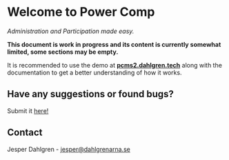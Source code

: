 # Welcome to Power Comp

*Administration and Participation made easy.*

**This document is work in progress and its content is currently somewhat limited, some sections may be empty.**

It is recommended to use the demo at **[pcms2.dahlgren.tech](http://pcms2.dahlgren.tech/)** along with the documentation to get a better understanding of how it works.


## Have any suggestions or found bugs?
Submit it [here!](https://gitreports.com/issue/J-Dahlgren/Power-Comp)

## Contact

Jesper Dahlgren - jesper@dahlgrenarna.se
